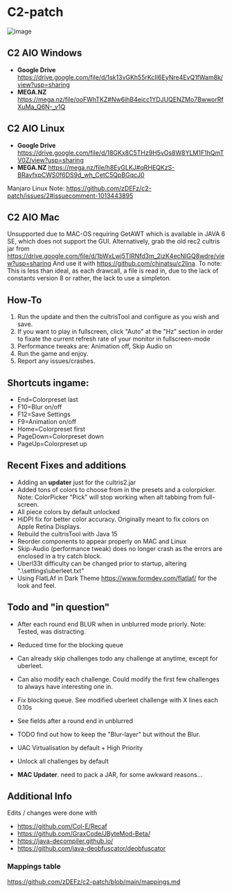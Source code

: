 # C2-patch

![image](https://user-images.githubusercontent.com/24463722/148704583-d99f667a-7ad1-4666-bbaf-4e0e60092cd6.png)

## C2 AIO Windows
- **Google Drive** https://drive.google.com/file/d/1sk13vGKh55rKcII6EyNre4EvQ1fWam8k/view?usp=sharing
- **MEGA.NZ** https://mega.nz/file/ooFWhTKZ#Nw6ihB4eicc1YDJUQENZMo7BwworRfXuMa_Q6N-_v1Q
## C2 AIO Linux
- **Google Drive** https://drive.google.com/file/d/18GKx8C5THz9H5vOs8W8YLM1F1hQmTV0Z/view?usp=sharing
- **MEGA.NZ** https://mega.nz/file/h8EyGLKJ#qRHEQKzS-BRavfxpCWS0f6DS9d_wh_CetC5QpBGqcJ0

Manjaro Linux Note: https://github.com/zDEFz/c2-patch/issues/2#issuecomment-1013443895

## C2 AIO Mac
Unsupported due to MAC-OS requiring GetAWT which is available in JAVA 6 SE, which does not support the GUI.
Alternatively, grab the old rec2 cultris jar from https://drive.google.com/file/d/1bWxLwj5TIRNfd3m_2izK4ecNIGQ8wdre/view?usp=sharing And use it with https://github.com/chinatsu/c2lina.
To note: This is less than ideal, as each drawcall, a file is read in, due to the lack of constants version 8 or rather, the lack to use a simpleton.

## How-To

1. Run the update and then the cultrisTool and configure as you wish and save.
2. If you want to play in fullscreen, click "Auto" at the "Hz" section in order to fixate the current refresh rate of your monitor in fullscreen-mode
3. Performance tweaks are: Animation off, Skip Audio on
4. Run the game and enjoy.
5. Report any issues/crashes.

## Shortcuts ingame:
- End=Colorpreset last
- F10=Blur on/off
- F12=Save Settings
- F9=Animation on/off
- Home=Colorpreset first
- PageDown=Colorpreset down
- PageUp=Colorpreset up

## Recent Fixes and additions
- Adding an **updater** just for the cultris2.jar
- Added tons of colors to choose from in the presets and a colorpicker. Note: ColorPicker "Pick" will stop working when alt tabbing from full-screen.
- All piece colors by default unlocked
- HiDPI fix for better color accuracy. Originally meant to fix colors on Apple Retina Displays.
- Rebuild the cultrisTool with Java 15 
- Reorder components to appear properly on MAC and Linux
- Skip-Audio (performance tweak) does no longer crash as the errors are enclosed in a try catch block.
- Uberl33t difficulty can be changed prior to startup, altering ".\settings\uberleet.txt"
- Using FlatLAf in Dark Theme https://www.formdev.com/flatlaf/ for the look and feel.

## Todo and "in question"
- After each round end BLUR when in unblurred mode priorly. Note: Tested, was distracting.
- Reduced time for the blocking queue
- Can already skip challenges todo any challenge at anytime, except for uberleet.
- Can also modify each challenge. Could modify the first few challenges to always have interesting one in.
- Fix blocking queue. See modified uberleet challenge with X lines each 0.10s
- See fields after a round end in unblurred
- TODO find out how to keep the "Blur-layer" but without the Blur.
- UAC Virtualisation by default + High Priority
- Unlock all challenges by default

- **MAC Updater**. need to pack a JAR, for some awkward reasons...

## Additional Info
Edits / changes were done with
- https://github.com/Col-E/Recaf
- https://github.com/GraxCode/JByteMod-Beta/
- https://java-decompiler.github.io/
- https://github.com/java-deobfuscator/deobfuscator

### Mappings table
https://github.com/zDEFz/c2-patch/blob/main/mappings.md
